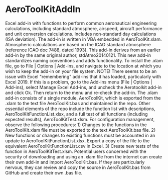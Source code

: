 # AeroToolKitAddIn
Excel add-in with functions to perform common aeronautical engineering calculations, including standard atmosphere, airspeed, aircraft performance and unit conversion calculations. Includes non-standard day calculations (ISA deviation). The add-in is written in VBA embedded in AeroToolKit.xlam.  Atmospheric calculations are based on the ICAO standard atmosphere (reference ICAO doc 7488, dated 1993).  This add-in derives from an earlier add-in by the same original author, stdAtmo20140121. This new add-in standardizes naming conventions and adds functionality.  To install the .xlam file, go to File | Options | Add-ins, and navigate to the location at which you wish to keep the add-in on your file system.   NOTE! There seems to be an issue with Excel "remembering" add-ins that it has loaded, particularly with Excel 2019. If this is a problem, go to the Add-ins menu (File | Options | Add-ins), select Manage Excel Add-ins, and uncheck the Aerotoolkit add-in and click Ok. Then return to the menu and re-check the add-in.  The .xlam add-in consists of a single module, AeroToolKit, which is exported from the .xlam to the text file AeroToolKit.bas and maintained in the repo.   Other essential elements of the repo include the function list with descriptions, AeroToolKitFunctionList.xlsx, and a full test of all functions (including expected results), AeroToolKitTest.xlsm.  For configuration management, observe the following procedures:  1) Changes to the functions in the AeroToolKit.xlam file must be exported to the text AeroToolKit.bas file.  2) New functions or changes to existing functions must be accounted in an update to AeroToolKitFunctionList.xlsx. Export a copy of the file to the equivalent AeroToolKitFunctionList.csv in Excel.     3) Create new tests of the function in AeroToolKitTest.xlsm.  Potential users concerned with the security of downloading and using an .xlam file from the internet can create their own add-in and import AeroToolKit.bas. If they are particularly nervous, they can review and copy the source in AeroToolKit.bas from GitHub and create their own .bas file.
